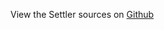 
<!--
FrozenIsBool False
-->

View the Settler sources on [Github](https://github.com/Ledoux/ShareYourSystem/tree/master/ShareYourSystem/Noders/Installer)

